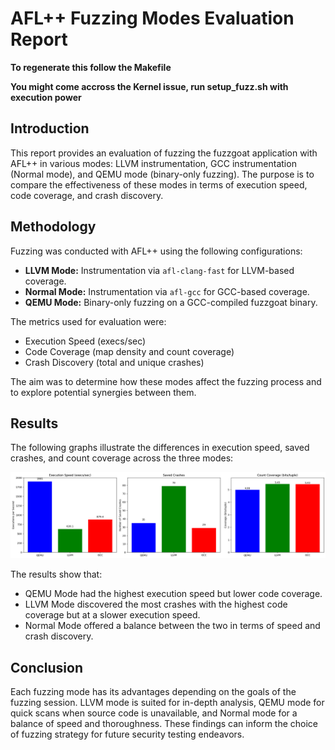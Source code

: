 # AFL++ Fuzzing Modes Evaluation Report

**To regenerate this follow the Makefile**

**You might come accross the Kernel issue, run setup_fuzz.sh with execution power**

## Introduction

This report provides an evaluation of fuzzing the fuzzgoat application with AFL++ in various modes: LLVM instrumentation, GCC instrumentation (Normal mode), and QEMU mode (binary-only fuzzing). The purpose is to compare the effectiveness of these modes in terms of execution speed, code coverage, and crash discovery.

## Methodology

Fuzzing was conducted with AFL++ using the following configurations:

- **LLVM Mode:** Instrumentation via `afl-clang-fast` for LLVM-based coverage.
- **Normal Mode:** Instrumentation via `afl-gcc` for GCC-based coverage.
- **QEMU Mode:** Binary-only fuzzing on a GCC-compiled fuzzgoat binary.

The metrics used for evaluation were:

- Execution Speed (execs/sec)
- Code Coverage (map density and count coverage)
- Crash Discovery (total and unique crashes)

The aim was to determine how these modes affect the fuzzing process and to explore potential synergies between them.

## Results

The following graphs illustrate the differences in execution speed, saved crashes, and count coverage across the three modes:

![Execution Speed, Saved Crashes, and Count Coverage](compare.png)

The results show that:

- QEMU Mode had the highest execution speed but lower code coverage.
- LLVM Mode discovered the most crashes with the highest code coverage but at a slower execution speed.
- Normal Mode offered a balance between the two in terms of speed and crash discovery.

## Conclusion

Each fuzzing mode has its advantages depending on the goals of the fuzzing session. LLVM mode is suited for in-depth analysis, QEMU mode for quick scans when source code is unavailable, and Normal mode for a balance of speed and thoroughness. These findings can inform the choice of fuzzing strategy for future security testing endeavors.
